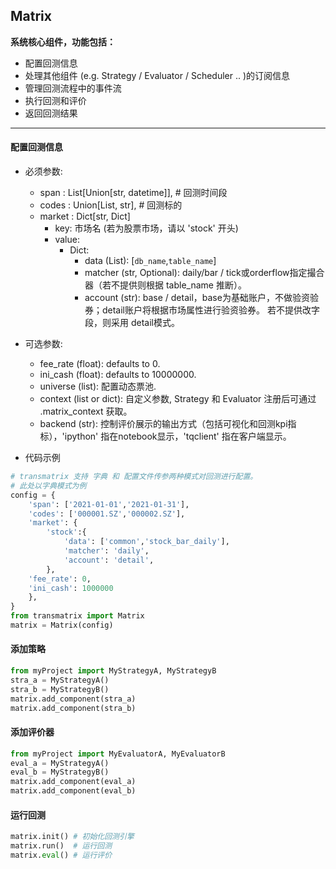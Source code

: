 ## Matrix

 <b> 系统核心组件，功能包括： </b>

  - 配置回测信息
  - 处理其他组件 (e.g. Strategy / Evaluator / Scheduler .. )的订阅信息
  - 管理回测流程中的事件流
  - 执行回测和评价
  - 返回回测结果

---

#### 配置回测信息

- 必须参数:
  - span : List[Union[str, datetime]], # 回测时间段
  - codes : Union[List, str], # 回测标的
  - market : Dict[str, Dict]
    - key: 市场名 (若为股票市场，请以 'stock' 开头)
    - value:
      - Dict:
        - data (List): [`db_name`,`table_name`]
        - matcher (str, Optional): daily/bar / tick或orderflow指定撮合器（若不提供则根据 table_name 推断）。
        - account (str): base / detail，base为基础账户，不做验资验券；detail账户将根据市场属性进行验资验券。 若不提供改字段，则采用 detail模式。
- 可选参数:
  - fee_rate (float): defaults to 0.
  - ini_cash (float): defaults to 10000000.
  - universe (list): 配置动态票池.
  - context  (list or dict): 自定义参数, Strategy 和 Evaluator 注册后可通过 .matrix_context 获取。
  - backend (str): 控制评价展示的输出方式（包括可视化和回测kpi指标），'ipython' 指在notebook显示，'tqclient' 指在客户端显示。
  
- 代码示例

```python
# transmatrix 支持 字典 和 配置文件传参两种模式对回测进行配置。
# 此处以字典模式为例
config = {
    'span': ['2021-01-01','2021-01-31'],
    'codes': ['000001.SZ','000002.SZ'],
    'market': {
        'stock':{
            'data': ['common','stock_bar_daily'],
            'matcher': 'daily',
            'account': 'detail',
        },
    'fee_rate': 0,
    'ini_cash': 1000000
    },
}
from transmatrix import Matrix
matrix = Matrix(config)
```
#### 添加策略
```python
from myProject import MyStrategyA, MyStrategyB
stra_a = MyStrategyA()
stra_b = MyStrategyB()
matrix.add_component(stra_a)
matrix.add_component(stra_b)
```


#### 添加评价器

```python
from myProject import MyEvaluatorA, MyEvaluatorB
eval_a = MyStrategyA()
eval_b = MyStrategyB()
matrix.add_component(eval_a)
matrix.add_component(eval_b)
```

#### 运行回测

```python
matrix.init() # 初始化回测引擎
matrix.run()  # 运行回测
matrix.eval() # 运行评价
```

